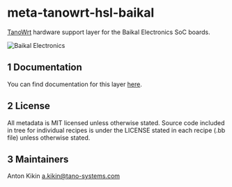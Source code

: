 # meta-tanowrt-hsl-baikal

[TanoWrt](https://github.com/tano-systems/meta-tanowrt) hardware support layer for the Baikal Electronics SoC boards.

![Baikal Electronics](../docs/common/images/logos/baikalel-ectronics.png)

## 1 Documentation

You can find documentation for this layer [here](https://tano-systems.github.io/meta-tanowrt/layers/meta-tanowrt-hsl-baikal/index.html).

## 2 License

All metadata is MIT licensed unless otherwise stated. Source code included in tree for individual recipes is under the LICENSE stated in each recipe (.bb file) unless otherwise stated.

## 3 Maintainers

Anton Kikin <a.kikin@tano-systems.com>
